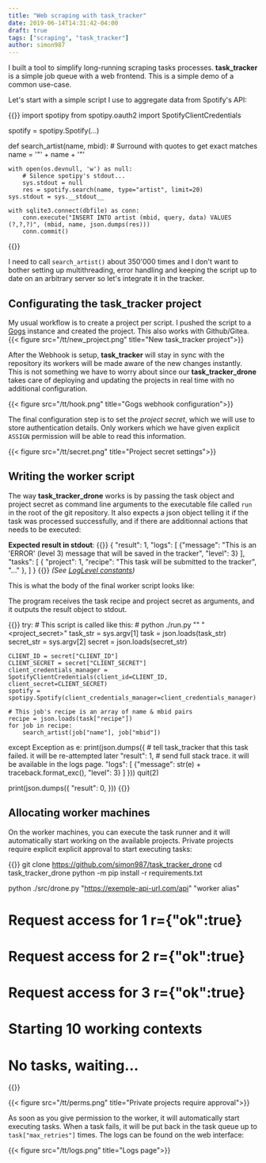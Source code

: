 ```yaml
---
title: "Web scraping with task_tracker"
date: 2019-06-14T14:31:42-04:00
draft: true
tags: ["scraping", "task_tracker"]
author: simon987
---
```


I built a tool to simplify long-running scraping tasks processes. **task_tracker** is a simple job queue
with a web frontend. This is a simple demo of a common use-case.

Let's start with a simple script I use to aggregate data from Spotify's API:

{{<highlight python >}}
import spotipy
from spotipy.oauth2 import SpotifyClientCredentials

spotify = spotipy.Spotify(...)


def search_artist(name, mbid):
	# Surround with quotes to get exact matches
    name = '"' + name + '"'

    with open(os.devnull, 'w') as null:
        # Silence spotipy's stdout...
        sys.stdout = null
        res = spotify.search(name, type="artist", limit=20)
	sys.stdout = sys.__stdout__

    with sqlite3.connect(dbfile) as conn:
        conn.execute("INSERT INTO artist (mbid, query, data) VALUES (?,?,?)", (mbid, name, json.dumps(res)))
        conn.commit()
{{</highlight>}}

I need to call `search_artist()` about 350'000 times and I don't want to bother setting up multithreading, error handling and
keeping the script up to date on an arbitrary server so let's integrate it in the tracker.

## Configurating the task_tracker project

My usual workflow is to create a project per script. I pushed the script to a [Gogs](https://gogs.io/) instance and created the project.
This also works with Github/Gitea.
{{< figure src="/tt/new_project.png" title="New task_tracker project">}}

After the Webhook is setup, **task\_tracker** will stay in sync with the repository its workers will be made aware of the new changes
instantly. This is not something we have to worry about since our **task_tracker_drone** takes care of deploying and updating the projects
in real time with no additional configuration.

{{< figure src="/tt/hook.png" title="Gogs webhook configuration">}}

The final configuration step is to set the *project secret*, which we will use to store authentication details.
Only workers which we have given explicit `ASSIGN` permission will be able to read this information.

{{< figure src="/tt/secret.png" title="Project secret settings">}}


## Writing the worker script

The way **task_tracker_drone** works is by passing the task object and project secret as command line arguments to the
 executable file called `run` in the root of the git repository. It also expects a json
 object telling it if the task was processed successfully, and if there are additionnal actions that needs to be executed:

**Expected result in stdout**:
{{<highlight json >}}
{
  "result": 1,
  "logs": [
    {"message": "This is an 'ERROR' (level 3) message that will be saved in the tracker", "level": 3}
  ],
  "tasks": [
    {
      "project": 1,
      "recipe": "This task will be submitted to the tracker",
      "..."
    },
  ]
}
{{</highlight>}}
*(See [LogLevel constants](https://github.com/simon987/task_tracker_drone/blob/master/src/tt_drone/api.py#L12))*


This is what the body of the final worker script looks like:

The program receives the task recipe and project secret as arguments, and it outputs the result object
to stdout.

{{<highlight python >}}
try:
	# This script is called like this:
	# python ./run.py "<recipe>" "<project_secret>"
    task_str = sys.argv[1]
    task = json.loads(task_str)
    secret_str = sys.argv[2]
    secret = json.loads(secret_str)

    CLIENT_ID = secret["CLIENT_ID"]
    CLIENT_SECRET = secret["CLIENT_SECRET"]
    client_credentials_manager = SpotifyClientCredentials(client_id=CLIENT_ID, client_secret=CLIENT_SECRET)
    spotify = spotipy.Spotify(client_credentials_manager=client_credentials_manager)

	# This job's recipe is an array of name & mbid pairs
    recipe = json.loads(task["recipe"])
    for job in recipe:
        search_artist(job["name"], job["mbid"])

except Exception as e:
    print(json.dumps({
		# tell task_tracker that this task failed. it will be re-attempted later
        "result": 1,
		# send full stack trace. it will be available in the logs page.
        "logs": [
            {"message": str(e) + traceback.format_exc(), "level": 3}
        ]
    }))
    quit(2)

print(json.dumps({
    "result": 0,
}))
{{</highlight>}}


## Allocating worker machines

On the worker machines, you can execute the task runner and it will automatically start
working on the available projects. Private projects require explicit explicit approval to start executing tasks:

{{<highlight bash >}}
git clone https://github.com/simon987/task_tracker_drone
cd task_tracker_drone
python -m pip install -r requirements.txt

python ./src/drone.py "https://exemple-api-url.com/api" "worker alias"

# Request access for 1 r={"ok":true}
# Request access for 2 r={"ok":true}
# Request access for 3 r={"ok":true}
# Starting 10 working contexts
# No tasks, waiting...
{{</highlight>}}


{{< figure src="/tt/perms.png" title="Private projects require approval">}}

As soon as you give permission to the worker, it will automatically start executing tasks.
When a task fails, it will be put back in the task queue up to `task["max_retries"]` times.
The logs can be found on the web interface:

{{< figure src="/tt/logs.png" title="Logs page">}}
